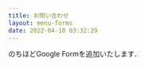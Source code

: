 ```yaml
---
title: お問い合わせ
layout: menu-forms
date: 2022-04-10 03:32:29
---
```

<div class="changeheight">


のちほどGoogle Formを追加いたします．

</div>
